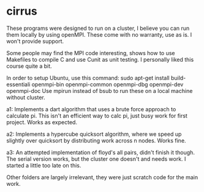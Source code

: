 cirrus
======

These programs were designed to run on a cluster, I believe you can run them locally by using openMPI. These come with no warranty, use as is. I won't provide support.

Some people may find the MPI code interesting, shows how to use Makefiles to compile C and use Cunit as unit testing. I personally liked this course quite a bit.

In order to setup Ubuntu, use this command: sudo apt-get install build-essentiali openmpi-bin openmpi-common openmpi-dbg openmpi-dev openmpi-doc
Use mpirun instead of bsub to run these on a local machine without cluster.

a1: Implements a dart algorithm that uses a brute force approach to calculate pi.
    This isn't an efficient way to calc pi, just busy work for first project.
    Works as expected.

a2: Implements a hypercube quicksort algorithm, where we speed up slightly over quicksort
    by distributing work across n nodes.
    Works fine.

a3: An attempted implementation of floyd's all pairs, didn't finish it though.
    The serial version works, but the cluster one doesn't and needs work.
    I started a little too late on this.

Other folders are largely irrelevant, they were just scratch code for the main work.
